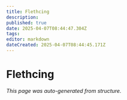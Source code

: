 ```yaml
---
title: Flethcing
description: 
published: true
date: 2025-04-07T08:44:47.304Z
tags: 
editor: markdown
dateCreated: 2025-04-07T08:44:45.171Z
---
```


# Flethcing

*This page was auto-generated from structure.*